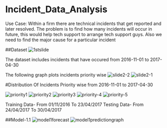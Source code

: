 # Incident_Data_Analysis
Use Case: Within a firm there are technical incidents that get reported and later resolved. The problem is to find how many incidents will occur in future, this would help tech support to arrange tech support guys. Also we need to find the major cause for a particular incident

##Dataset
![1stslide](https://user-images.githubusercontent.com/29193001/42799497-b2a995a8-89b5-11e8-931a-bc26a9689162.png)

The dataset includes incidents that have occured from 2016-11-01 to 2017-04-30 

The following graph plots incidents priority wise
![slide2-2](https://user-images.githubusercontent.com/29193001/42799906-325b3e04-89b7-11e8-817b-1b46ef64cb47.png)
![slide2-1](https://user-images.githubusercontent.com/29193001/42799907-32970c40-89b7-11e8-98e1-714c63526049.png)

#Distribution Of Incidents Priority wise from 2016-11-01 to 2017-04-30 

![priority1](https://user-images.githubusercontent.com/29193001/42799386-4b10cea2-89b5-11e8-86d1-e9672e6fbe2c.png)
![priority2](https://user-images.githubusercontent.com/29193001/42799388-4b65d370-89b5-11e8-801c-152fc95e0852.png)
![priority3](https://user-images.githubusercontent.com/29193001/42799389-4bdd4ce8-89b5-11e8-82c7-1426a9d83594.png)
![priority-4](https://user-images.githubusercontent.com/29193001/42799390-4c1f115a-89b5-11e8-9fd6-f6745a7b3f87.png)
![priority-5](https://user-images.githubusercontent.com/29193001/42799392-4c6672a2-89b5-11e8-9e79-1791b9b5411b.png)

Training Data- 
From 01/11/2016
To      23/04/2017
Testing Data-
From 24/04/2017
To      30/04/2017

##Model-1.1
![model1forecast](https://user-images.githubusercontent.com/29193001/42799399-4e81755a-89b5-11e8-9414-a2b364599cb6.png)
![model1predictiongraph](https://user-images.githubusercontent.com/29193001/42799400-4ecba09e-89b5-11e8-8fce-001a5d3dbc8b.png)




